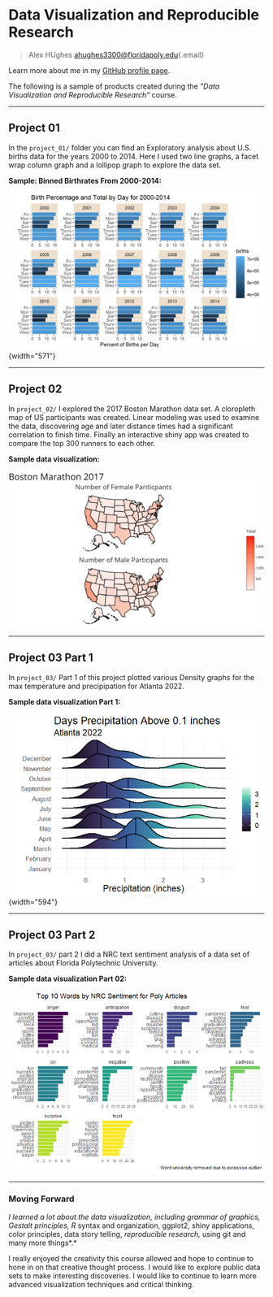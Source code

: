 # Data Visualization and Reproducible Research

> Alex HUghes [ahughes3300\@floridapoly.edu](mailto:ahughes3300@floridapoly.edu){.email}

Learn more about me in my [GitHub profile page](https://github.com/ahughes3300).

The following is a sample of products created during the *"Data Visualization and Reproducible Research"* course.

------------------------------------------------------------------------

## Project 01

In the `project_01/` folder you can find an Exploratory analysis about  U.S. births data for the years 2000 to 2014. Here I used two line graphs, a facet wrap column graph and a lollipop graph to explore the data set.

**Sample: Binned Birthrates From 2000-2014:**

![Facet Wrap of birth rates 2000-2014 by day of the week](figures/Project1_fig3.jpg){width="571"}

------------------------------------------------------------------------

## Project 02

In `project_02/` I explored the 2017 Boston Marathon data set. A cloropleth map of US participants was created. Linear modeling was used to examine the data, discovering age and later distance times had a significant correlation to finish time. Finally an interactive shiny app was created to compare the top 300 runners to each other.

**Sample data visualization:**

![Map of number of 2017 Boston Marathon Runners by State and Sex](figures/proj2_fig.png)

------------------------------------------------------------------------

## Project 03 Part 1

In `project_03/` Part 1 of this project plotted various Density graphs for the max temperature and precipipation for Atlanta 2022.

**Sample data visualization Part 1:**

![Precipitation Density Ridge Graph for Atlanta 2022](figures/proj3_fig2.jpg){width="594"}

------------------------------------------------------------------------

## Project 03 Part 2

In `project_03/` part 2 I did a NRC text sentiment analysis of a data set of articles about Florida Polytechnic University.

**Sample data visualization Part 02:**

![Top 10 Words per NRC Sentiment](figures/Project3_fig.jpg)

------------------------------------------------------------------------

### Moving Forward

*I learned a lot about the data visualization, including grammar of graphics, Gestalt principles, R* syntax and organization, ggplot2, shiny applications, color principles, data story telling, *reproducible research,* using git and many more things*.*

I really enjoyed the creativity this course allowed and hope to continue to hone in on that creative thought process. I would like to explore public data sets to make interesting discoveries. I would like to continue to learn more advanced visualization techniques and critical thinking.
